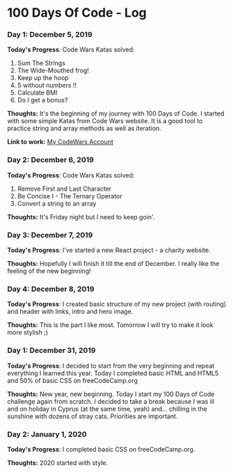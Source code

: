 # 100 Days Of Code - Log

### Day 1: December 5, 2019 

**Today's Progress**: 
Code Wars Katas solved:
1. Sum The Strings
2. The Wide-Mouthed frog!
3. Keep up the hoop
4. 5 without numbers !!
5. Calculate BMI
6. Do I get a bonus?

**Thoughts:** It's the beginning of my journey with 100 Days of Code. I started with some simple Katas from Code Wars website. It is a good tool to practice string and array methods as well as iteration. 

**Link to work:** [My CodeWars Account](https://www.codewars.com/users/lavretta)

### Day 2: December 6, 2019 

**Today's Progress**: 
Code Wars Katas solved:
1. Remove First and Last Character
2. Be Concise I - The Ternary Operator
3. Convert a string to an array

**Thoughts:** It's Friday night but I need to keep goin'.

### Day 3: December 7, 2019 

**Today's Progress**: 
I've started a new React project - a charity website. 

**Thoughts:** Hopefully I will finish it till the end of December. I really like the feeling of the new beginning!

### Day 4: December 8, 2019 

**Today's Progress**: 
I created basic structure of my new project (with routing) and header with links, intro and hero image. 

**Thoughts:** This is the part I like most. Tomorrow I will try to make it look more stylish ;) 

### Day 1: December 31, 2019 

**Today's Progress**: 
I decided to start from the very beginning and repeat everything I learned this year. Today I completed basic HTML and HTML5 and 50% of basic CSS on freeCodeCamp.org

**Thoughts:** New year, new beginning. Today I start my 100 Days of Code challenge again from scratch. 
I decided to take a break because I was ill and on holiday in Cyprus (at the same time, yeah) and... chilling in the sunshine with dozens of stray cats. 
Priorities are important.

### Day 2: January 1, 2020 

**Today's Progress**: 
I completed basic CSS on freeCodeCamp.org.

**Thoughts:** 
2020 started with style. 
